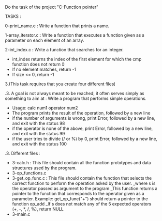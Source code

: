 Do the task of the project "C-Function pointer"

TASKS :

0-print_name.c : Write a function that prints a name.

1-array_iterator.c : Write a function that executes a function given as a parameter on each element of an array.

2-int_index.c : Write a function that searches for an integer.
- int_index returns the index of the first element for which the cmp function does not return 0
- If no element matches, return -1
- If size <= 0, return -1

3.(This task requires that you create four different files)

.3. A goal is not always meant to be reached, it often serves simply as something to aim at : Write a program that performs simple operations.
- Usage: calc num1 operator num2
- The program prints the result of the operation, followed by a new line
- if the number of arguments is wrong, print Error, followed by a new line, and exit with the status 98
- if the operator is none of the above, print Error, followed by a new line, and exit with the status 99
- if the user tries to divide (/ or %) by 0, print Error, followed by a new line, and exit with the status 100

.3. Different files :
- 3-calc.h : This file should contain all the function prototypes and data structures used by the program. 
- 3-op_functions.c
- 3-get_op_func.c : This file should contain the function that selects the correct function to perform the operation asked by the user.
_where s is the operator passed as argument to the program
_This function returns a pointer to the function that corresponds to the operator given as a parameter. Example: get_op_func("+") should return a pointer to the function op_add
_If s does not match any of the 5 expected operators (+, -, *, /, %), return NULL
- 3-main.c
